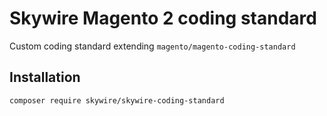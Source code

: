 # Skywire Magento 2 coding standard

Custom coding standard extending `magento/magento-coding-standard`

## Installation

`composer require skywire/skywire-coding-standard`